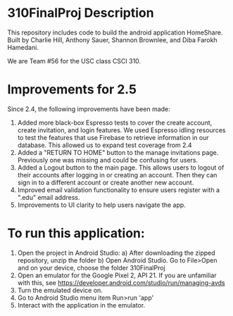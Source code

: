 # 310FinalProj Description
This repository includes code to build the android application HomeShare. Built by Charlie Hill, Anthony Sauer, Shannon Brownlee, and Diba Farokh Hamedani.

We are Team #56 for the USC class CSCI 310.

# Improvements for 2.5
Since 2.4, the following improvements have been made:
1. Added more black-box Espresso tests to cover the create account, create invitation, and login features. We used Espresso idling resources to test the features that use Firebase to retrieve information in our database. This allowed us to expand test coverage from 2.4
2. Added a "RETURN TO HOME" button to the manage invitations page. Previously one was missing and could be confusing for users.
3. Added a Logout button to the main page. This allows users to logout of their accounts after logging in or creating an account. Then they can sign in to a different account or create another new account.
4. Improved email validation functionality to ensure users register with a ".edu" email address.
5. Improvements to UI clarity to help users navigate the app.

# To run this application:
1. Open the project in Android Studio: 
  a) After downloading the zipped repository, unzip the folder
  b) Open Android Studio. Go to File>Open and on your device, choose the folder 310FinalProj
2. Open an emulator for the Google Pixel 2, API 21. If you are unfamiliar with this, see https://developer.android.com/studio/run/managing-avds 
3. Turn the emulated device on. 
4. Go to Android Studio menu item Run>run 'app'
5. Interact with the application in the emulator.
